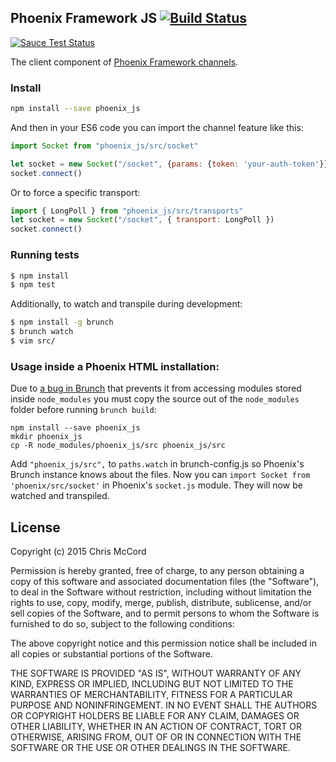 
## Phoenix Framework JS [![Build Status](https://travis-ci.org/jerel/phoenix_js.svg?branch=master)](https://travis-ci.org/jerel/phoenix_js)

[![Sauce Test Status](https://saucelabs.com/browser-matrix/aNTaTe.svg)](https://saucelabs.com/u/aNTaTe)

The client component of [Phoenix Framework channels](http://www.phoenixframework.org/docs/channels).

### Install

``` bash
npm install --save phoenix_js
```

And then in your ES6 code you can import the channel feature like this:

``` javascript
import Socket from "phoenix_js/src/socket"

let socket = new Socket("/socket", {params: {token: 'your-auth-token'}})
socket.connect()
```

Or to force a specific transport:

``` javascript
import { LongPoll } from "phoenix_js/src/transports"
let socket = new Socket("/socket", { transport: LongPoll })
socket.connect()
```

### Running tests

``` bash
$ npm install
$ npm test
```

Additionally, to watch and transpile during development:

``` bash
$ npm install -g brunch
$ brunch watch
$ vim src/
```


### Usage inside a Phoenix HTML installation:

Due to [a bug in Brunch](https://github.com/brunch/brunch/issues/1023)
that prevents it from accessing modules stored inside `node_modules` you must
copy the source out of the `node_modules` folder before running `brunch build`:

```
npm install --save phoenix_js
mkdir phoenix_js
cp -R node_modules/phoenix_js/src phoenix_js/src
```

Add `"phoenix_js/src",` to `paths.watch` in brunch-config.js so Phoenix's
Brunch instance knows about the files. Now you can `import Socket from 'phoenix/src/socket'`
in Phoenix's `socket.js` module. They will now be watched and transpiled.

## License

Copyright (c) 2015 Chris McCord

Permission is hereby granted, free of charge, to any person obtaining
a copy of this software and associated documentation files (the
"Software"), to deal in the Software without restriction, including
without limitation the rights to use, copy, modify, merge, publish,
distribute, sublicense, and/or sell copies of the Software, and to
permit persons to whom the Software is furnished to do so, subject to
the following conditions:

The above copyright notice and this permission notice shall be
included in all copies or substantial portions of the Software.

THE SOFTWARE IS PROVIDED "AS IS", WITHOUT WARRANTY OF ANY KIND,
EXPRESS OR IMPLIED, INCLUDING BUT NOT LIMITED TO THE WARRANTIES OF
MERCHANTABILITY, FITNESS FOR A PARTICULAR PURPOSE AND
NONINFRINGEMENT. IN NO EVENT SHALL THE AUTHORS OR COPYRIGHT HOLDERS BE
LIABLE FOR ANY CLAIM, DAMAGES OR OTHER LIABILITY, WHETHER IN AN ACTION
OF CONTRACT, TORT OR OTHERWISE, ARISING FROM, OUT OF OR IN CONNECTION
WITH THE SOFTWARE OR THE USE OR OTHER DEALINGS IN THE SOFTWARE.

